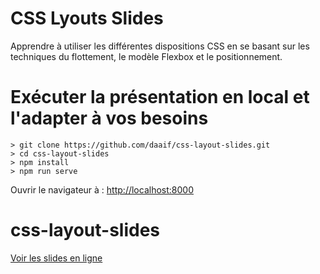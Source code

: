 # CSS Lyouts Slides

Apprendre à utiliser les différentes dispositions CSS en se basant sur les techniques du flottement, le modèle Flexbox et le positionnement.

# Exécuter la présentation en local et l'adapter à vos besoins

```console
> git clone https://github.com/daaif/css-layout-slides.git
> cd css-layout-slides
> npm install
> npm run serve
```

Ouvrir le navigateur à : [http://localhost:8000](http://localhost:8000/)

# css-layout-slides

[Voir les slides en ligne](https://layouts.css.daaif.net)

```

```
